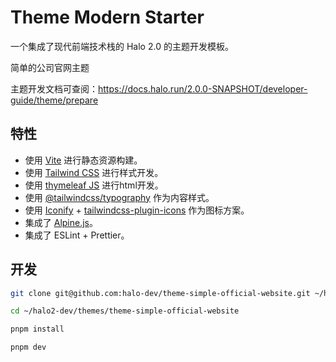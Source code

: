 # Theme Modern Starter

一个集成了现代前端技术栈的 Halo 2.0 的主题开发模板。

简单的公司官网主题

主题开发文档可查阅：<https://docs.halo.run/2.0.0-SNAPSHOT/developer-guide/theme/prepare>

## 特性

- 使用 [Vite](https://vitejs.dev/) 进行静态资源构建。
- 使用 [Tailwind CSS](https://tailwindcss.com/) 进行样式开发。
- 使用 [thymeleaf JS](https://www.thymeleaf.org/) 进行html开发。
- 使用 [@tailwindcss/typography](https://tailwindcss.com/docs/typography-plugin) 作为内容样式。
- 使用 [Iconify](https://iconify.design/) + [tailwindcss-plugin-icons](https://github.com/JensDll/tailwindcss-plugin-icons) 作为图标方案。
- 集成了 [Alpine.js](https://alpinejs.dev/)。
- 集成了 ESLint + Prettier。

## 开发

```bash
git clone git@github.com:halo-dev/theme-simple-official-website.git ~/halo2-dev/themes/theme-simple-official-website
```

```bash
cd ~/halo2-dev/themes/theme-simple-official-website
```

```bash
pnpm install 
```

```bash
pnpm dev
```
